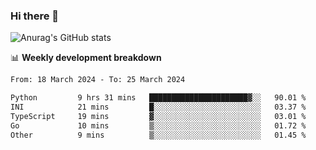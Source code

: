 ### Hi there 👋
![Anurag's GitHub stats](https://github-readme-stats.vercel.app/api?username=jami1024&show_icons=true&theme=radical)

📊 **Weekly development breakdown**
<!--START_SECTION:waka-->

```txt
From: 18 March 2024 - To: 25 March 2024

Python         9 hrs 31 mins   ██████████████████████▓░░   90.01 %
INI            21 mins         █░░░░░░░░░░░░░░░░░░░░░░░░   03.37 %
TypeScript     19 mins         ▓░░░░░░░░░░░░░░░░░░░░░░░░   03.01 %
Go             10 mins         ▒░░░░░░░░░░░░░░░░░░░░░░░░   01.72 %
Other          9 mins          ▒░░░░░░░░░░░░░░░░░░░░░░░░   01.45 %
```

<!--END_SECTION:waka-->
<!--
**jami1024/jami1024** is a ✨ _special_ ✨ repository because its `README.md` (this file) appears on your GitHub profile.

Here are some ideas to get you started:

- 🔭 I’m currently working on ...
- 🌱 I’m currently learning ...
- 👯 I’m looking to collaborate on ...
- 🤔 I’m looking for help with ...
- 💬 Ask me about ...
- 📫 How to reach me: ...
- 😄 Pronouns: ...
- ⚡ Fun fact: ...
-->
